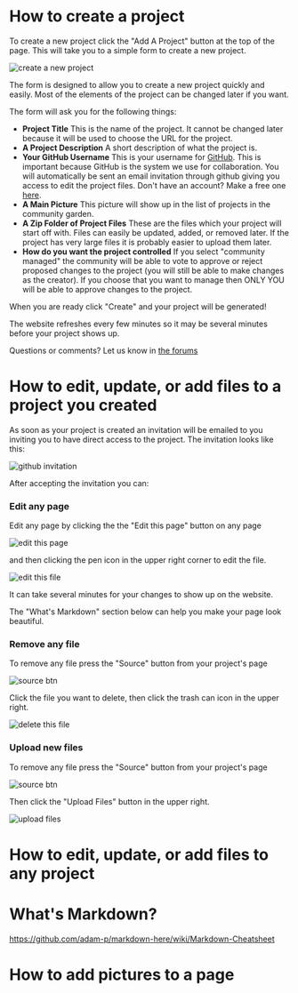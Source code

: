 # How to create a project

To create a new project click the "Add A Project" button at the top of the page. This will take you to a simple form to create a new project.

![create a new project](https://raw.githubusercontent.com/MaslowCommunityGarden/Website/master/Instructions/CreateAProject/BlankForm.JPG)

The form is designed to allow you to create a new project quickly and easily. Most of the elements of the project can be changed later if you want.

The form will ask you for the following things:

- **Project Title** This is the name of the project. It cannot be changed later because it will be used to choose the URL for the project.
- **A Project Description** A short description of what the project is.
- **Your GitHub Username** This is your username for [GitHub](https://github.com/). This is important because GitHub is the system we use for collaboration. You will automatically be sent an email invitation through github giving you access to edit the project files. Don't have an account? Make a free one [here](https://github.com/join).
- **A Main Picture** This picture will show up in the list of projects in the community garden.
- **A Zip Folder of Project Files** These are the files which your project will start off with. Files can easily be updated, added, or removed later. If the project has very large files it is probably easier to upload them later.
- **How do you want the project controlled** If you select "community managed" the community will be able to vote to approve or reject proposed changes to the project (you will still be able to make changes as the creator). If you choose that you want to manage then ONLY YOU will be able to approve changes to the project.

When you are ready click "Create" and your project will be generated! 

The website refreshes every few minutes so it may be several minutes before your project shows up.

Questions or comments? Let us know in [the forums](https://forums.maslowcnc.com)

# How to edit, update, or add files to a project you created

As soon as your project is created an invitation will be emailed to you inviting you to have direct access to the project. The invitation looks like this:

![github invitation](https://raw.githubusercontent.com/MaslowCommunityGarden/Website/master/Instructions/EditYourProject/Invitation.JPG)

After accepting the invitation you can:

### Edit any page

Edit any page by clicking the the "Edit this page" button on any page

![edit this page](https://raw.githubusercontent.com/MaslowCommunityGarden/Website/master/Instructions/EditYourProject/Editthispage.JPG)

and then clicking the pen icon in the upper right corner to edit the file.

![edit this file](https://raw.githubusercontent.com/MaslowCommunityGarden/Website/master/Instructions/EditYourProject/Editfile.JPG)

It can take several minutes for your changes to show up on the website.

The "What's Markdown" section below can help you make your page look beautiful.

### Remove any file

To remove any file press the "Source" button from your project's page

![source btn](https://raw.githubusercontent.com/MaslowCommunityGarden/Website/master/Instructions/EditYourProject/SourceBtn.JPG)

Click the file you want to delete, then click the trash can icon in the upper right.

![delete this file](https://raw.githubusercontent.com/MaslowCommunityGarden/Website/master/Instructions/EditYourProject/Deletefile.JPG)

### Upload new files

To remove any file press the "Source" button from your project's page

![source btn](https://raw.githubusercontent.com/MaslowCommunityGarden/Website/master/Instructions/EditYourProject/SourceBtn.JPG)

Then click the "Upload Files" button in the upper right.

![upload files](https://raw.githubusercontent.com/MaslowCommunityGarden/Website/master/Instructions/EditYourProject/Uploadfiles.JPG)

# How to edit, update, or add files to any project

# What's Markdown?

https://github.com/adam-p/markdown-here/wiki/Markdown-Cheatsheet

# How to add pictures to a page
